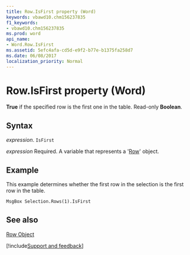 ```yaml
---
title: Row.IsFirst property (Word)
keywords: vbawd10.chm156237835
f1_keywords:
- vbawd10.chm156237835
ms.prod: word
api_name:
- Word.Row.IsFirst
ms.assetid: 5efc4afa-cd5d-e9f2-b77e-b1375fa258d7
ms.date: 06/08/2017
localization_priority: Normal
---
```



# Row.IsFirst property (Word)

 **True** if the specified row is the first one in the table. Read-only **Boolean**.


## Syntax

_expression_. `IsFirst`

_expression_ Required. A variable that represents a '[Row](Word.Row.md)' object.


## Example

This example determines whether the first row in the selection is the first row in the table.


```vb
MsgBox Selection.Rows(1).IsFirst
```


## See also


[Row Object](Word.Row.md)

[!include[Support and feedback](~/includes/feedback-boilerplate.md)]